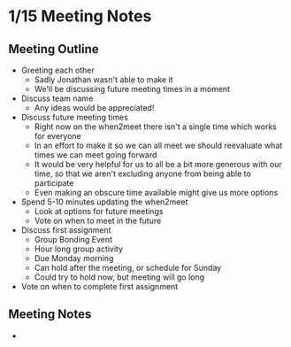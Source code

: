 # 1/15 Meeting Notes

## Meeting Outline

- Greeting each other
  - Sadly Jonathan wasn't able to make it
  - We'll be discussing future meeting times in a moment
- Discuss team name
  - Any ideas would be appreciated!
- Discuss future meeting times
  - Right now on the when2meet there isn't a single time which works for everyone
  - In an effort to make it so we can all meet we should reevaluate what times we can meet going forward
  - It would be very helpful for us to all be a bit more generous with our time, so that we aren't excluding anyone from being able to participate
  - Even making an obscure time available might give us more options
- Spend 5-10 minutes updating the when2meet
  - Look at options for future meetings
  - Vote on when to meet in the future
- Discuss first assignment
  - Group Bonding Event
  - Hour long group activity
  - Due Monday morning
  - Can hold after the meeting, or schedule for Sunday
  - Could try to hold now, but meeting will go long
- Vote on when to complete first assignment

## Meeting Notes
- 
